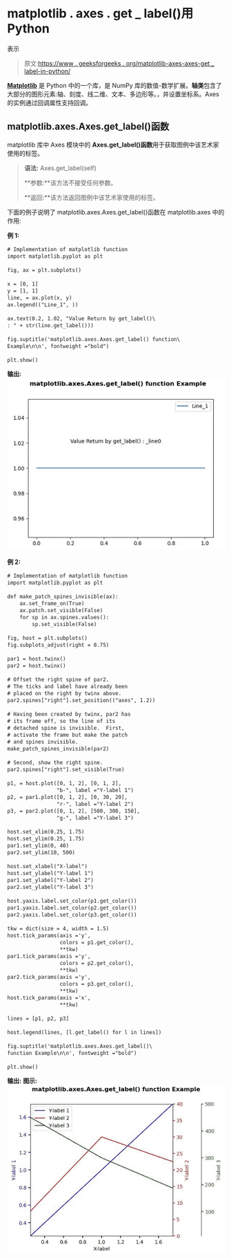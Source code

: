 # matplotlib . axes . get _ label()用 Python

表示

> 原文:[https://www . geeksforgeeks . org/matplotlib-axes-axes-get _ label-in-python/](https://www.geeksforgeeks.org/matplotlib-axes-axes-get_label-in-python/)

**[Matplotlib](https://www.geeksforgeeks.org/python-introduction-matplotlib/)** 是 Python 中的一个库，是 NumPy 库的数值-数学扩展。**轴类**包含了大部分的图形元素:轴、刻度、线二维、文本、多边形等。，并设置坐标系。Axes 的实例通过回调属性支持回调。

## matplotlib.axes.Axes.get_label()函数

matplotlib 库中 Axes 模块中的 **Axes.get_label()函数**用于获取图例中该艺术家使用的标签。

> **语法:** Axes.get_label(self)
> 
> **参数:**该方法不接受任何参数。
> 
> **返回:**该方法返回图例中该艺术家使用的标签。

下面的例子说明了 matplotlib.axes.Axes.get_label()函数在 matplotlib.axes 中的作用:

**例 1:**

```
# Implementation of matplotlib function
import matplotlib.pyplot as plt

fig, ax = plt.subplots()

x = [0, 1]
y = [1, 1]
line, = ax.plot(x, y)
ax.legend(("Line_1", ))

ax.text(0.2, 1.02, "Value Return by get_label()\
: " + str(line.get_label()))

fig.suptitle('matplotlib.axes.Axes.get_label() function\
Example\n\n', fontweight ="bold")

plt.show()
```

**输出:**
![](img/2b21e2d727fe0df5227422ed244274fd.png)

**例 2:**

```
# Implementation of matplotlib function
import matplotlib.pyplot as plt

def make_patch_spines_invisible(ax):
    ax.set_frame_on(True)
    ax.patch.set_visible(False)
    for sp in ax.spines.values():
        sp.set_visible(False)

fig, host = plt.subplots()
fig.subplots_adjust(right = 0.75)

par1 = host.twinx()
par2 = host.twinx()

# Offset the right spine of par2.
# The ticks and label have already been
# placed on the right by twinx above.
par2.spines["right"].set_position(("axes", 1.2))

# Having been created by twinx, par2 has
# its frame off, so the line of its
# detached spine is invisible.  First,
# activate the frame but make the patch
# and spines invisible.
make_patch_spines_invisible(par2)

# Second, show the right spine.
par2.spines["right"].set_visible(True)

p1, = host.plot([0, 1, 2], [0, 1, 2],
                "b-", label ="Y-label 1")
p2, = par1.plot([0, 1, 2], [0, 30, 20],
                "r-", label ="Y-label 2")
p3, = par2.plot([0, 1, 2], [500, 300, 150], 
                "g-", label ="Y-label 3")

host.set_xlim(0.25, 1.75)
host.set_ylim(0.25, 1.75)
par1.set_ylim(0, 40)
par2.set_ylim(10, 500)

host.set_xlabel("X-label")
host.set_ylabel("Y-label 1")
par1.set_ylabel("Y-label 2")
par2.set_ylabel("Y-label 3")

host.yaxis.label.set_color(p1.get_color())
par1.yaxis.label.set_color(p2.get_color())
par2.yaxis.label.set_color(p3.get_color())

tkw = dict(size = 4, width = 1.5)
host.tick_params(axis ='y', 
                 colors = p1.get_color(), 
                 **tkw)
par1.tick_params(axis ='y', 
                 colors = p2.get_color(),
                 **tkw)
par2.tick_params(axis ='y',
                 colors = p3.get_color(),
                 **tkw)
host.tick_params(axis ='x',
                 **tkw)

lines = [p1, p2, p3]

host.legend(lines, [l.get_label() for l in lines])

fig.suptitle('matplotlib.axes.Axes.get_label()\
function Example\n\n', fontweight ="bold")

plt.show()
```

**输出:**
**图示:**
![](img/2408c26dcf8e7b950a0685a2142d578c.png)